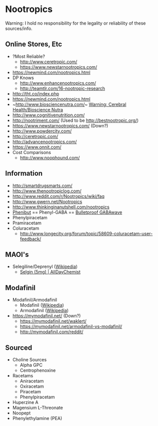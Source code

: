 # Nootropics

Warning: I hold no responsibility for the legality or reliability of these sources/info.

## Online Stores, Etc

* ?Most Reliable?
  * http://www.ceretropic.com/
  * https://www.newstarnootropics.com/
* https://newmind.com/nootropics.html
* DP Knows
  * http://www.enhancenootropics.com/
  * http://teamtlr.com/16-nootropic-research
* http://tht.co/index.php
* https://newmind.com/nootropics.html
* ~http://www.biosciencenutra.com/~ [Warning: Cerebral Health/Bioscience Nutra](http://www.reddit.com/r/Nootropics/comments/1mmip9/cerebral_health_pyritinol_test_results_warning/)
* http://www.cognitivenutrition.com/
* http://nootriment.com/ (Used to be http://bestnootropic.org/)
* https://www.newstarnootropics.com/ (Down?)
* http://www.powdercity.com/
* http://ceretropic.com/
* http://advancenootropics.com/
* https://www.onnit.com/
* Cost Comparisons
  * http://www.noophound.com/

## Information

* http://smartdrugsmarts.com/
* http://www.thenootropiclog.com/
* http://www.reddit.com/r/Nootropics/wiki/faq
* http://www.gwern.net/Nootropics
* http://www.thinkinginanutshell.com/nootropics
* [Phenibut](http://en.wikipedia.org/wiki/Phenibut) == Phenyl-GABA == [Bulletproof GABAwave](https://www.upgradedself.com/bulletproof-gabawave)
* Phenylpiracetam
* Pramiracetam
* Coluracetam
  * http://www.longecity.org/forum/topic/58609-coluracetam-user-feedback/

## MAOI's

* Selegiline/Deprenyl ([Wikipedia](http://en.wikipedia.org/wiki/Selegiline))
  * [Selgin (5mg) | AllDayChemist](http://www.alldaychemist.com/selgin.html)

## Modafinil

* Modafinil/Armodafinil
  * Modafinil ([Wikipedia](http://en.wikipedia.org/wiki/Modafinil))
  * Armodafinil ([Wikipedia](http://en.wikipedia.org/wiki/Armodafinil))
* https://mymodafinil.net/ (Down?)
  * https://mymodafinil.net/waklert/
  * https://mymodafinil.net/armodafinil-vs-modafinil/
  * http://mymodafinil.com/reddit/

## Sourced

* Choline Sources
  * Alpha GPC
  * Centrophenoxine
* Racetams
  * Aniracetam
  * Oxiracetam
  * Piracetam
  * Phenylpiracetam
* Huperzine A
* Magensium L-Threonate
* Noopept
* Phenylethylamine (PEA)
